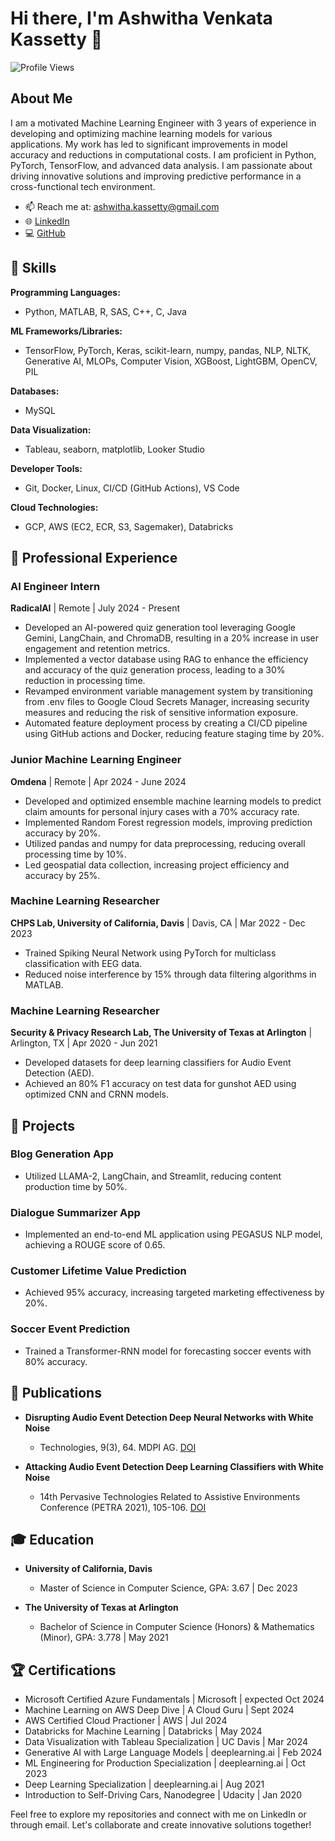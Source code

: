 <!--
**avk1943/avk1943** is a ✨ _special_ ✨ repository because its `README.md` (this file) appears on your GitHub profile.

Here are some ideas to get you started:

- 🔭 I’m currently working on ...
- 🌱 I’m currently learning ...
- 👯 I’m looking to collaborate on ...
- 🤔 I’m looking for help with ...
- 💬 Ask me about ...
- 📫 How to reach me: ...
- 😄 Pronouns: ...
- ⚡ Fun fact: ...
-->

# Hi there, I'm Ashwitha Venkata Kassetty 👋

![Profile Views](https://komarev.com/ghpvc/?username=avk1943&color=blue)

## About Me

I am a motivated Machine Learning Engineer with 3 years of experience in developing and optimizing machine learning models for various applications. My work has led to significant improvements in model accuracy and reductions in computational costs. I am proficient in Python, PyTorch, TensorFlow, and advanced data analysis. I am passionate about driving innovative solutions and improving predictive performance in a cross-functional tech environment.

- 📫 Reach me at: ashwitha.kassetty@gmail.com
- 🌐 [LinkedIn](https://www.linkedin.com/in/ashwitha-kassetty/)
- 💻 [GitHub](https://github.com/avk1943)

## 🔧 Skills

**Programming Languages:**
- Python, MATLAB, R, SAS, C++, C, Java

**ML Frameworks/Libraries:**
- TensorFlow, PyTorch, Keras, scikit-learn, numpy, pandas, NLP, NLTK, Generative AI, MLOPs, Computer Vision, XGBoost, LightGBM, OpenCV, PIL

**Databases:**
- MySQL

**Data Visualization:**
- Tableau, seaborn, matplotlib, Looker Studio

**Developer Tools:**
- Git, Docker, Linux, CI/CD (GitHub Actions), VS Code

**Cloud Technologies:**
- GCP, AWS (EC2, ECR, S3, Sagemaker), Databricks

## 💼 Professional Experience

### AI Engineer Intern
**RadicalAI** | Remote | July 2024 - Present
- Developed an AI-powered quiz generation tool leveraging Google Gemini, LangChain, and ChromaDB, resulting in a 20% increase in user engagement and retention metrics.
- Implemented a vector database using RAG to enhance the efficiency and accuracy of the quiz generation process, leading to a 30% reduction in processing time.
- Revamped environment variable management system by transitioning from .env files to Google Cloud Secrets Manager, increasing security measures and reducing the risk of sensitive information exposure.
- Automated feature deployment process by creating a CI/CD pipeline using GitHub actions and Docker, reducing feature staging time by 20%.

### Junior Machine Learning Engineer
**Omdena** | Remote | Apr 2024 - June 2024
- Developed and optimized ensemble machine learning models to predict claim amounts for personal injury cases with a 70% accuracy rate.
- Implemented Random Forest regression models, improving prediction accuracy by 20%.
- Utilized pandas and numpy for data preprocessing, reducing overall processing time by 10%.
- Led geospatial data collection, increasing project efficiency and accuracy by 25%.

### Machine Learning Researcher
**CHPS Lab, University of California, Davis** | Davis, CA | Mar 2022 - Dec 2023
- Trained Spiking Neural Network using PyTorch for multiclass classification with EEG data.
- Reduced noise interference by 15% through data filtering algorithms in MATLAB.

### Machine Learning Researcher
**Security & Privacy Research Lab, The University of Texas at Arlington** | Arlington, TX | Apr 2020 - Jun 2021
- Developed datasets for deep learning classifiers for Audio Event Detection (AED).
- Achieved an 80% F1 accuracy on test data for gunshot AED using optimized CNN and CRNN models.

## 🌟 Projects

### Blog Generation App
- Utilized LLAMA-2, LangChain, and Streamlit, reducing content production time by 50%.

### Dialogue Summarizer App
- Implemented an end-to-end ML application using PEGASUS NLP model, achieving a ROUGE score of 0.65.

### Customer Lifetime Value Prediction
- Achieved 95% accuracy, increasing targeted marketing effectiveness by 20%.

### Soccer Event Prediction
- Trained a Transformer-RNN model for forecasting soccer events with 80% accuracy.

## 📜 Publications

- **Disrupting Audio Event Detection Deep Neural Networks with White Noise**
  - Technologies, 9(3), 64. MDPI AG. [DOI](https://doi.org/10.3390/technologies9030064)

- **Attacking Audio Event Detection Deep Learning Classifiers with White Noise**
  - 14th Pervasive Technologies Related to Assistive Environments Conference (PETRA 2021), 105-106. [DOI](10.1145/3453892.3464893)

## 🎓 Education

- **University of California, Davis**
  - Master of Science in Computer Science, GPA: 3.67 | Dec 2023

- **The University of Texas at Arlington**
  - Bachelor of Science in Computer Science (Honors) & Mathematics (Minor), GPA: 3.778 | May 2021

## 🏆 Certifications

- Microsoft Certified Azure Fundamentals | Microsoft | expected Oct 2024
- Machine Learning on AWS Deep Dive | A Cloud Guru | Sept 2024
- AWS Certified Cloud Practioner | AWS | Jul 2024
- Databricks for Machine Learning | Databricks | May 2024
- Data Visualization with Tableau Specialization | UC Davis | Mar 2024
- Generative AI with Large Language Models | deeplearning.ai | Feb 2024
- ML Engineering for Production Specialization | deeplearning.ai | Oct 2023
- Deep Learning Specialization | deeplearning.ai | Aug 2021
- Introduction to Self-Driving Cars, Nanodegree | Udacity | Jan 2020

Feel free to explore my repositories and connect with me on LinkedIn or through email. Let's collaborate and create innovative solutions together!

